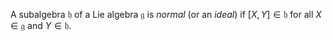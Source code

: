 A subalgebra $\mathfrak{h}$ of a Lie algebra $\mathfrak{g}$ is *normal* (or an *ideal*) if $[X, Y] \in \mathfrak{h}$ for all $X \in \mathfrak{g}$ and $Y \in \mathfrak{h}$.
